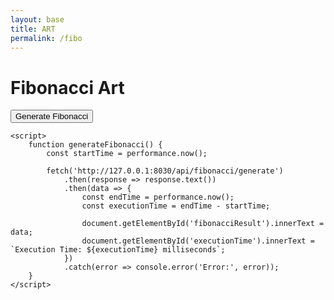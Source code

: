 ```yaml
---
layout: base
title: ART
permalink: /fibo
---
```

<body>
    <h1>Fibonacci Art</h1>
    <button onclick="generateFibonacci()">Generate Fibonacci</button>
    <p id="fibonacciResult"></p>
    <p id="executionTime"></p>

    <script>
        function generateFibonacci() {
            const startTime = performance.now();

            fetch('http://127.0.0.1:8030/api/fibonacci/generate')
                .then(response => response.text())
                .then(data => {
                    const endTime = performance.now();
                    const executionTime = endTime - startTime;

                    document.getElementById('fibonacciResult').innerText = data;
                    document.getElementById('executionTime').innerText = `Execution Time: ${executionTime} milliseconds`;
                })
                .catch(error => console.error('Error:', error));
        }
    </script>
</body>
</html>